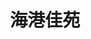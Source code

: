 ---
layout: article
id: 19
title: 海港佳苑
category: 经典案例
pic: /assets/anli/19.jpg
detail: 总占地面积130亩，总建筑面积高达30万平方米，绿化率40%。分两期开发，一期共建9栋楼，二期7栋高层。项目建筑风格设计现代简约的风格，规划99-140m2的经典三室、舒适三室及豪华四室，满足客户多类需要。社区规划人车分流，管家式智能物业管理模式，让每一位入住海港佳苑的业主，享受到望门贵族的稀尊礼遇和高端管家服务。

---